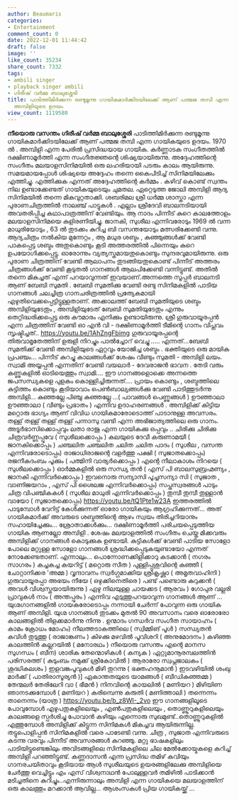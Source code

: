 ```yaml
---
author: Beaumaris
categories:
- Entertainment
comment_count: 0
date: 2022-12-01 11:44:42
draft: false
image: ''
like_count: 35234
share_count: 7332
tags:
- ambili singer
- playback singer ambili
- ഗിരീഷ് വർമ്മ ബാലുശ്ശേരി
title: പാടിത്തിമിർക്കുന്ന രണ്ടുമൂന്നു ഗായികമാർക്കിടയിലേക്ക് ആണ് പത്മജ തമ്പി എന്ന ഗായിക
  അമ്പിളിയുടെ ഉദയം
view_count: 1119580
---
```


**നീയൊരു വസന്തം** **ഗിരീഷ് വർമ്മ ബാലുശ്ശേരി** പാടിത്തിമിർക്കുന്ന രണ്ടുമൂന്നു ഗായികമാർക്കിടയിലേക്ക് ആണ് പത്മജ തമ്പി എന്ന ഗായികയുടെ ഉദയം. 1970 ൽ . അമ്പിളി എന്ന പേരിൽ പ്രസിദ്ധയായ ഗായിക. കർണ്ണാടക സംഗീതത്തിൽ ദക്ഷിണാമൂർത്തി എന്ന സംഗീതജ്ഞന്റെ ശിഷ്യയായിരുന്നു. അദ്ദേഹത്തിന്റെ സംഗീതം മലയാളസിനിമയിൽ ഒരു ലഹരിയായി പടരും കാലം ആയിരുന്നു. സമയമായപ്പോൾ ശിഷ്യയെ അദ്ദേഹം തന്നെ കൈപിടിച്ച് സിനിമയിലേക്കും എത്തിച്ചു. എത്തിക്കുക എന്നത് അദ്ദേഹത്തിന്റെ കർമ്മം . കഴിവ് കൊണ്ട് സ്വന്തം നില ഉണ്ടാക്കേണ്ടത് ഗായികയുടെയും ചുമതല. ഏറ്റെടുത്ത ജോലി അമ്പിളി ആദ്യ സിനിമയിൽ തന്നെ മികവുറ്റതാക്കി. ശബരിമല ശ്രീ ധർമ്മ ശാസ്താ എന്ന പുരാണചിത്രത്തിൽ നാലഞ്ച് പാട്ടുകൾ . എല്ലാം ശ്രീദേവി ബാലനടിയായി അവതരിപ്പിച്ച കഥാപാത്രത്തിന് വേണ്ടിയും. ആ നാദം പിന്നീട് കുറെ കാലത്തോളം മലയാളസിനിമയെ കുളിരണിയിച്ചു. ജാനകി, സുശീല എന്നിവരോടും 1969 ൽ വന്ന മാധുരിയോടും , 63 ൽ തുടക്കം കുറിച്ച ബി വസന്തയോടും മത്സരിക്കേണ്ടി വന്നു. ആദ്യചിത്രം നൽകിയ മുന്നേറ്റം , ആ മധുര ശബ്ദം , കുഞ്ഞുങ്ങൾക്ക് വേണ്ടി പാകപ്പെട്ട ശബ്ദം അതുകൊണ്ടും കൂടി അത്തരത്തിൽ പിന്നെയും കുറെ ഉപയോഗിക്കപ്പെട്ടു. ഓരോന്നും വ്യത്യസ്തമായതുകൊണ്ടും സുന്ദരവുമായിരുന്നു. ഒരു പുരാണ ചിത്രത്തിന് വേണ്ടി ആലാപനം തുടങ്ങിയതുകൊണ്ട് പിന്നീട് അത്തരം ചിത്രങ്ങൾക്ക് വേണ്ടി കൂടുതൽ ഗാനങ്ങൾ ആലപിക്കേണ്ടി വന്നിട്ടുണ്ട്. അതിൽ തന്നെ മികച്ചത് എന്ന് പറയാവുന്നത് ഇവയാണ്.അന്നത്തെ സൂപ്പർ ബാലനടി ആണ് ബേബി സുമതി . ബേബി സുമതിക്കു വേണ്ടി രണ്ടു സിനിമകളിൽ പാടിയ ഗാനങ്ങൾ ചലച്ചിത്ര ഗാനചരിത്രത്തിൽ പ്രത്യേകമായി എഴുതിവെക്കപ്പെട്ടിട്ടുള്ളതാണ്. അക്കാലത്ത് ബേബി സുമതിയുടെ ശബ്ദം അമ്പിളിയുടേതും , അമ്പിളിയുടേത് ബേബി സുമതിയുടേതും എന്നും തെറ്റിദ്ധരിക്കപ്പെട്ട ഒരു കൗമാരം എനിക്കും ഉണ്ടായിരുന്നു. ശ്രീ ഗുരുവായൂരപ്പൻ എന്ന ചിത്രത്തിന് വേണ്ടി ഓ എൻ വി - ദക്ഷിണാമൂർത്തി ടീമിന്റെ ഗാനം വിപ്ലവം സൃഷ്ടിച്ചത്.. https://youtu.be/1AhZngFbimg ഗുരുവായൂരപ്പന്റെ തിരുവാമൃതേത്തിന് ഉരുളി നിറച്ചും പാൽച്ചോറ് വെച്ചു ..... എന്നത്...ബേബി സുമതിക്ക് വേണ്ടി അമ്പിളിയുടെ ഏറ്റവും യോജിച്ച ശബ്ദം . ഭക്തിയുടെ ഒരു മായിക പ്രപഞ്ചം... പിന്നീട് കുറച്ചു കാലങ്ങൾക്ക് ശേഷം വീണ്ടും സുമതി - അമ്പിളി ലയം. സ്വാമി അയ്യപ്പൻ എന്നതിന് വേണ്ടി വയലാർ - ദേവരാജൻ ഭാവന . തേടി വരും കണ്ണുകളിൽ ഓടിയെത്തും സ്വാമി.... ഈ ഗാനങ്ങളൊക്കെ അന്നത്തെ ജപസന്ധ്യകളെ പുളകം കൊള്ളിച്ചിരുന്നത്.... പ്രായം കൊണ്ടും , ശബ്ദത്തിലെ കുട്ടിത്തം കൊണ്ടും കൂടിയാവാം പെൺബാല്യങ്ങൾക്കു വേണ്ടി പാടിത്തുടർന്നു അമ്പിളി... കുഞ്ഞല്ലേ പിഞ്ചു കുഞ്ഞല്ലേ ...( പാവങ്ങൾ പെണ്ണുങ്ങൾ ) ഊഞ്ഞാലാ ഊഞ്ഞാലാ ( വീണ്ടും പ്രഭാതം ) എന്നിവ ഉദാഹരണങ്ങൾ . അമ്പിളിക്ക് കിട്ടിയ മറ്റൊരു ഭാഗ്യം ആണ് വിവിധ ഗായികമാരോടൊത്ത് പാടാനുള്ള അവസരം. തള്ള് തള്ള് തള്ള് തള്ള് പന്നാസു വണ്ടി എന്ന അഭിജാത്യത്തിലെ ഒരു ഗാനം. അടൂർഭാസിക്കൊപ്പവും ലതാ രാജു എന്ന ഗായികക്കു ഒപ്പവും .. ചിരിക്കു ചിരിക്കു ചിത്രവർണ്ണപ്പൂവേ ( സുശീലക്കൊപ്പം ) കലയുടെ ദേവീ കരുണാമയീ ( ജാനകിക്കൊപ്പം ) ചഞ്ചലിത ചഞ്ചലിത ചലിത ചലിത പാദം ( സുശീല , വസന്ത എന്നിവരോടൊപ്പം) രാജാധിരാജന്റെ വളർത്തു പക്ഷി ( സുജാതക്കൊപ്പം) രജനീകദംബം പൂക്കും ( പത്മിനി വാര്യർക്കൊപ്പം ) എന്റെ നീലാകാശം നിറയെ ( സുശീലക്കൊപ്പം ) ഓർമ്മകളിൽ ഒരു സന്ധ്യ തൻ ( എസ് പി ബാലസുബ്രഹ്മണ്യം , ജാനകി എന്നിവർക്കൊപ്പം ) ഇവനൊരു സന്യാസി പൂച്ചസന്യാ സി ( സുജാത , വാണിജയറാം , എസ് പി ശൈലജ എന്നിവർക്കൊപ്പം) സപ്തസ്വരങ്ങൾ പാടും ചിത്ര വിപഞ്ചികകൾ ( സുശീല മാധുരി എന്നിവർക്കൊപ്പം ) തുമ്പീ തുമ്പീ തുള്ളാൻ വായോ ( സുജാതക്കൊപ്പം) https://youtu.be/tQ1Pte1w23A ഇത്തരത്തിൽ പാടുമ്പോൾ വേറിട്ട് കേൾക്കുന്നത് ഓരോ ഗായികയും ആഗ്രഹിക്കുന്നത്... അത് ഗായികമാർക്ക് അവരുടെ ശബ്ദത്തിന്റെ ആഴം സ്വയം തിരിച്ചറിയാനും സഹായിച്ചേക്കും... ശ്രോതാക്കൾക്കും... ദക്ഷിണാമൂർത്തി പരിചയപ്പെടുത്തിയ ഗായിക ആണല്ലോ അമ്പിളി . ശേഷം മലയാളത്തിൽ സംഗീതം ചെയ്ത മിക്കവരും അമ്പിളിക്ക് ഗാനങ്ങൾ കൊടുക്കുക ഉണ്ടായി. കുട്ടികൾക്ക് വേണ്ടി പാടിയ സോളോ പോലെ മറ്റുള്ള സോളോ ഗാനങ്ങൾ ശ്രദ്ധിക്കപ്പെടുകയുണ്ടായോ എന്നത് നോക്കേണ്ടതാണ്. എന്നാലും... പൊന്നോണക്കിളിക്കാറു കടക്കാൻ ( നഗരം സാഗരം ) കച്ചകച്ച കയറിട്ട് ( മറ്റൊരു സീത ) പുള്ളിപ്പശുവിന്റെ കുഞ്ഞീ ( ചോറ്റാനിക്കര 'അമ്മ ) വൃന്ദാവനം സ്വർഗ്ഗമാക്കിയ ശ്രീകൃഷ്ണാ ( അമൃതവാഹിനി ) ഗുരുവായൂരപ്പാ അഭയം നീയേ ( ഒഴുക്കിനെതിരെ ) പണ്ട് പണ്ടൊരു കുറുക്കൻ ( അവൾ വിശ്വസ്തയായിരുന്നു ) ഏഴു നിലയുള്ള ചായക്കട ( ആരവം ) ഗോപുര വല്ലരി പ്രാവുകൾ നാം ( അന്തപ്പുരം ) എന്നിവ എടുത്തുപറയാവുന്ന ഗാനങ്ങൾ ആണ് ... യുഗ്മഗാനങ്ങളിൽ ഗായകരോടൊപ്പം നന്നായി ചേർന്ന് പോവുന്ന ഒരു ഗായിക ആണ് അമ്പിളി. യുഗ്മ ഗാനങ്ങൾ തുടക്കം മുതൽ 90 അവസാനം വരെ ഓരോരോ കാലങ്ങളിൽ തിളക്കമാർന്നു നിന്നു . ഉന്മാദം ഗന്ധർവ സംഗീത സായാഹ്നം ( കാമം ക്രോധം മോഹം) നീലത്തടാകത്തിലെ ( സ്വിമ്മിങ് പൂൾ ) സന്ധ്യതൻ കവിൾ തുടുത്തു ( രാജാങ്കണം ) കിഴക്കു മഴവിൽ പൂവിശറി ( അനുമോദനം ) കഴിഞ്ഞ കാലത്തിൻ കല്ലറയിൽ ( മനോരഥം ) നീയൊരു വസന്തം എന്റെ മാനസ സുഗന്ധം ( ബീന) ശാരിക തേന്മൊഴികൾ ( കന്യക ) ഏറ്റുമാനൂരമ്പലത്തിൻ പരിസരത്ത് ( കുടുംബം നമുക്ക് ശ്രീകോവിൽ ) ആരാരോ സ്വപ്നജാലകം ( ശുദ്ധികലശം ) ഇളവങ്കപൂവുകൾ മിഴി തുറന്നു ( ഭക്തഹനൂമാൻ ) ഇടവഴിയിൽ ശംഖു മാർക്ക് ( പാതിരാസൂര്യൻ )] ഏകാന്തതയുടെ യാമങ്ങൾ ( ബീഡികുഞ്ഞമ്മ ) തേന്മലർ തേരിലേറി വാ ( ഭീമൻ ) നിനവിന്റെ കായലിൽ ( മണിയറ ) മിഴിയിണ ഞാനടക്കുമ്പോൾ ( മണിയറ ) കരിമ്പെന്നു കരുതി ( മണിത്താലി ) തന്നെന്നം താനെന്നം (യാത്ര ) https://youtu.be/b_z8WI-_2vo ഈ ഗാനങ്ങളിലൂടെ പോവുമ്പോൾ എഴുപതുകളിലെയും , എൺപതുകളിലെയും , തൊണ്ണൂറുകളിലെയും കാലങ്ങളെ സ്പർശിച്ചു പോവാൻ കഴിയും എന്നൊരു സുഖമുണ്ട്..തൊണ്ണൂറുകളിൽ എത്തുമ്പോൾ അമ്പിളിക്ക് കിട്ടുന്ന സിനിമകൾ മികച്ചവ ആയിരുന്നില്ല. തട്ടുപൊളിപ്പൻ സിനിമകളിൽ വരെ പാടേണ്ടി വന്നു. ചിത്ര , സുജാത എന്നിവരുടെ കടന്നു വരവും പിന്നീട് അവസരങ്ങൾ കുറഞ്ഞു. മറ്റു ഭാഷകളിലും പാടിയിട്ടുണ്ടെങ്കിലും അവിടങ്ങളിലെ സിനിമകളിലെ ചില മേൽക്കോയ്മകളെ കുറിച്ച് അമ്പിളി പറഞ്ഞിട്ടുണ്ട്. കണ്ണദാസൻ എന്ന പ്രസിദ്ധ തമിഴ് കവിയും ഗാനരചയിതാവും കൂടിയായ ആൾ സുശീലയുടെ ഉയരങ്ങളിലേക്കു അമ്പിളിയെ ചേർത്തു വെച്ചിട്ടും എം എസ് വിശ്വനാഥൻ പോലുള്ളവർ തമിഴിൽ പാടിക്കാൻ മടിച്ചതിനെ കുറിച്ചും..എന്നിരുന്നാലും അമ്പിളി എന്ന ഗായികയെ മലയാളത്തിന് ഒരു കാലത്തും മറക്കാൻ ആവില്ല... ആശംസകൾ പ്രിയ ഗായികയ്ക്ക് ...